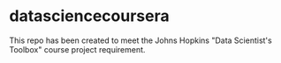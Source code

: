 # datasciencecoursera
This repo has been created to meet the Johns Hopkins "Data Scientist's Toolbox" course project requirement.
